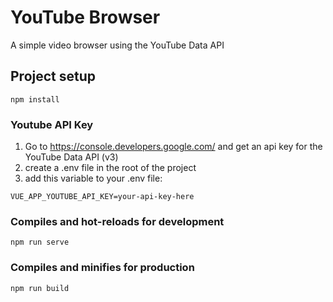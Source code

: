 # YouTube Browser
A simple video browser using the YouTube Data API

## Project setup
```
npm install
```

### Youtube API Key
1) Go to https://console.developers.google.com/ and get an api key for the YouTube Data API (v3)
2) create a .env file in the root of the project
3) add this variable to your .env file:
```
VUE_APP_YOUTUBE_API_KEY=your-api-key-here
```

### Compiles and hot-reloads for development
```
npm run serve
```

### Compiles and minifies for production
```
npm run build
```
